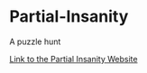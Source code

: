 # Partial-Insanity
A puzzle hunt

[Link to the Partial Insanity Website](https://thehumblepotato.github.io/Partial-Insanity/)
